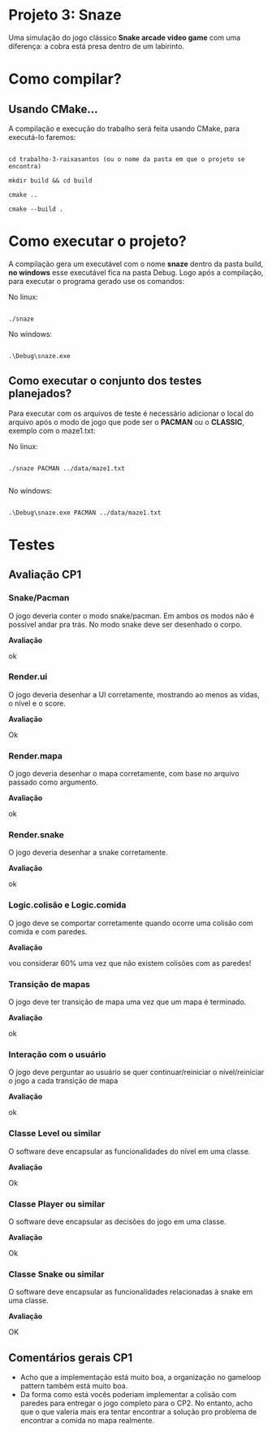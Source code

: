# Projeto 3: Snaze

Uma simulação do jogo clássico __Snake arcade video game__ com uma diferença: a cobra está presa dentro de um labirinto.

# Como compilar?

## Usando CMake...
A compilação e execução do trabalho será feita usando CMake, para executá-lo faremos:

  

```

cd trabalho-3-raixasantos (ou o nome da pasta em que o projeto se encontra)

mkdir build && cd build

cmake ..

cmake --build .

```

  

# Como executar o projeto?

A compilação gera um executável com o nome __snaze__ dentro da pasta build, __no windows__ esse executável fica na pasta Debug. Logo após a compilação, para executar o programa gerado use os comandos:
  

No linux:

```

./snaze

```

No windows:

```

.\Debug\snaze.exe

```

  

## Como executar o conjunto dos testes planejados?

Para executar com os arquivos de teste é necessário adicionar o local do arquivo após o modo de jogo que pode ser o __PACMAN__ ou o __CLASSIC__, exemplo com o maze1.txt:

  

No linux:

```

./snaze PACMAN ../data/maze1.txt


```

No windows:

```

.\Debug\snaze.exe PACMAN ../data/maze1.txt

```

# Testes  


## Avaliação CP1

### Snake/Pacman
O jogo deveria conter o modo snake/pacman. Em ambos os modos não é possível andar pra trás. No modo snake deve ser desenhado o corpo.

**Avaliação**

ok

### Render.ui
O jogo deveria desenhar a UI corretamente, mostrando ao menos as vidas, o nível e o score.

**Avaliação**

Ok

### Render.mapa
O jogo deveria desenhar o mapa corretamente, com base no arquivo passado como argumento.

**Avaliação**

ok

### Render.snake
O jogo deveria desenhar a snake corretamente.

**Avaliação**

ok

### Logic.colisão e Logic.comida
O jogo deve se comportar corretamente quando ocorre uma colisão com comida e com paredes.

**Avaliação**

vou considerar 60% uma vez que não existem colisões com as paredes!

### Transição de mapas
O jogo deve ter transição de mapa uma vez que um mapa é terminado.

**Avaliação**

ok

### Interação com o usuário
O jogo deve perguntar ao usuário se quer continuar/reiniciar o nível/reiniciar o jogo a cada transição de mapa

**Avaliação**

ok

### Classe Level ou similar
O software deve encapsular as funcionalidades do nível em uma classe.

**Avaliação**

Ok

### Classe Player ou similar
O software deve encapsular as decisões do jogo em uma classe.

**Avaliação**

Ok

### Classe Snake ou similar
O software deve encapsular as funcionalidades relacionadas à snake em uma classe. 

**Avaliação**

OK

## Comentários gerais CP1
- Acho que a implementação está muito boa, a organização no gameloop pattern também está muito boa.
- Da forma como está vocês poderiam implementar a colisão com paredes para entregar o jogo completo para o CP2. No entanto, acho que o que valeria mais era tentar encontrar a solução pro problema de encontrar a comida no mapa realmente.